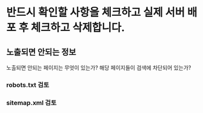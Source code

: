 # 반드시 확인할 사항을 체크하고 실제 서버 배포 후 체크하고 삭제합니다. 
## 노출되면 안되는 정보
노출되면 안되는 페이지는 무엇이 있는가? 
해당 페이지들이 검색에 차단되어 있는가?
### robots.txt 검토
### sitemap.xml 검토